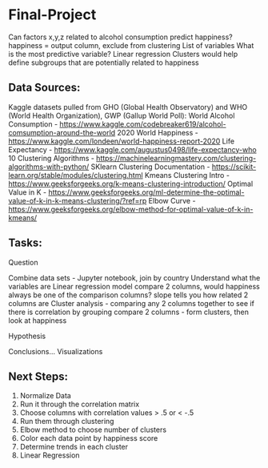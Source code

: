 # Final-Project
Can factors x,y,z related to alcohol consumption predict happiness?
    happiness = output column, exclude from clustering
    List of variables 
    What is the most predictive variable?
    Linear regression
    Clusters would help define subgroups that are potentially related to happiness

## Data Sources:
Kaggle datasets pulled from GHO (Global Health Observatory) and WHO (World Health Organization), GWP (Gallup World Poll):
World Alcohol Consumption - https://www.kaggle.com/codebreaker619/alcohol-comsumption-around-the-world
2020 World Happiness - https://www.kaggle.com/londeen/world-happiness-report-2020
Life Expectancy - https://www.kaggle.com/augustus0498/life-expectancy-who
10 Clustering Algorithms - https://machinelearningmastery.com/clustering-algorithms-with-python/
SKlearn Clustering Documentation - https://scikit-learn.org/stable/modules/clustering.html
Kmeans Clustering Intro - https://www.geeksforgeeks.org/k-means-clustering-introduction/
Optimal Value in K - https://www.geeksforgeeks.org/ml-determine-the-optimal-value-of-k-in-k-means-clustering/?ref=rp
Elbow Curve - https://www.geeksforgeeks.org/elbow-method-for-optimal-value-of-k-in-kmeans/

## Tasks:
Question

Combine data sets - Jupyter notebook, join by country
Understand what the variables are
Linear regression model
    compare 2 columns, would happiness always be one of the comparison columns?
    slope tells you how related 2 columns are
Cluster analysis - comparing any 2 columns together to see if there is correlation by grouping
    compare 2 columns - form clusters, then look at happiness

Hypothesis

Conclusions...
Visualizations

## Next Steps:

1) Normalize Data
2) Run it through the correlation matrix
3) Choose columns with correlation values > .5 or < -.5
4) Run them through clustering
5) Elbow method to choose number of clusters
6) Color each data point by happiness score
7) Determine trends in each cluster
8) Linear Regression

